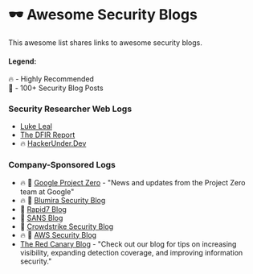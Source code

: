 # 🕶️ Awesome Security Blogs

This awesome list shares links to awesome security blogs.

#### Legend: </br>
🔥 - Highly Recommended </br>
💯 - 100+ Security Blog Posts </br>


### Security Researcher Web Logs 
* [Luke Leal](https://lukeleal.com/research/posts/) 
* [The DFIR Report](https://thedfirreport.com/)
* 🔥 [HackerUnder.Dev](https://www.hackerunder.dev)


### Company-Sponsored Logs
* 🔥 💯 [Google Project Zero](https://googleprojectzero.blogspot.com/) - "News and updates from the Project Zero team at Google"
* 🔥 💯 [Blumira Security Blog](https://www.blumira.com/blog/)
* 💯 [Rapid7 Blog](https://blog.rapid7.com/tag/research/)
* 💯 [SANS Blog](https://www.sans.org/blog/)
* 💯 [Crowdstrike Security Blog](https://www.crowdstrike.com/blog/)
* 🔥 💯 [AWS Security Blog](https://aws.amazon.com/blogs/security/)
* [The Red Canary Blog](https://redcanary.com/blog/) - "Check out our blog for tips on increasing visibility, expanding detection coverage, and improving information security." 
